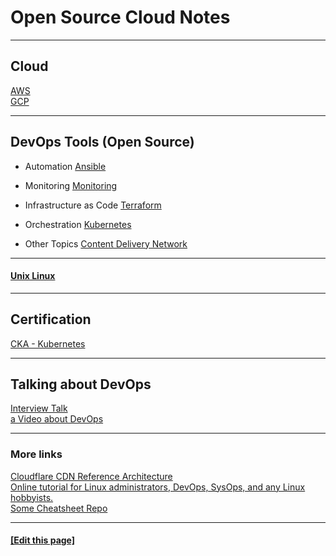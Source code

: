 # Open Source Cloud Notes

---

## Cloud

[AWS](cloud/aws)  
[GCP](cloud/gcp)   

---

## DevOps Tools (Open Source)

* Automation
[Ansible](ansible)  

* Monitoring
[Monitoring](monitoring)   

* Infrastructure as Code
[Terraform](terraform)  

* Orchestration
[Kubernetes](kubernetes)  

* Other Topics
[Content Delivery Network](cdn)  

---

#### [Unix Linux](unix-linux)  

---

## Certification

[CKA - Kubernetes](certification/cka-kubernetes)  

---

## Talking about DevOps

[Interview Talk](interview-talk)  
[a Video about DevOps](https://www.youtube.com/watch?v=0vSKgTGmfUY)  

---

### More links

[Cloudflare CDN Reference Architecture](https://developers.cloudflare.com/reference-architecture/architectures/cdn/)  
[Online tutorial for Linux administrators, DevOps, SysOps, and any Linux hobbyists.](https://www.youtube.com/@justmeandopensource)  
[Some Cheatsheet Repo](https://github.com/sk3pp3r/cheat-sheet-pdf)  

---

#### [[Edit this page]](https://github.com/snapfast/cloud_notes)

